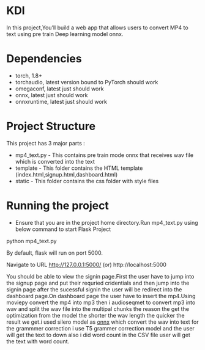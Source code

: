 # KDI
In this project,You’ll  build a web app that allows users to convert MP4 to text using pre train Deep learning model onnx.

# Dependencies
  - torch, 1.8+
  - torchaudio, latest version bound to PyTorch should work
  - omegaconf, latest just should work
  - onnx, latest just should work
  - onnxruntime, latest just should work

# Project Structure
This project has 3 major parts :
- mp4_text.py - This contains pre train mode onnx that receives wav file which is converted into the text
- template - This folder contains the HTML template (index.html,signup.html,dashboard.html)
- static - This folder contains the css folder with style files

# Running the project

- Ensure that you are in the project home directory.Run mp4_text.py using below command to start Flask Project

python mp4_text.py

By default, flask will run on port 5000.

Navigate to URL http://127.0.0.1:5000/ (or) http://localhost:5000

You should be able to view the signin page.First the user have to jump into the signup page and put their requried cridentials 
and then  jump into the signin page after the sucessful signin the user will be redirect into the dashboard page.On dashboard page the user have to insert the mp4.Using moviepy convert the mp4 into mp3 then i audioseqmet to convert mp3 into wav and split the wav file into the multipal chunks  the reason the get the optimization from the model the shorter the wav length the quicker the result we get.i used  silero model as [onnx](https://github.com/snakers4/silero-models) which  convert the wav into text for the grammmer correction i use T5 grammer correction model  and  the user will get the text to down also i did word  count in the CSV file user will get the text with word count.










